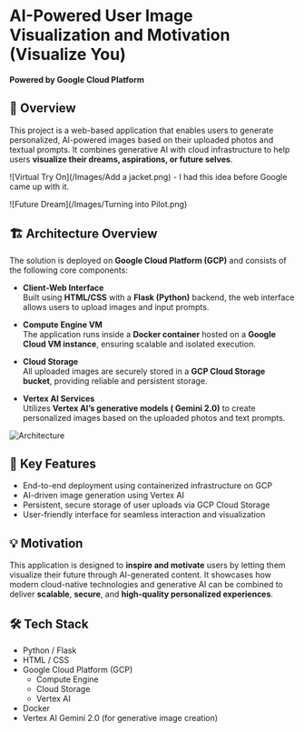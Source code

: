 # AI-Powered User Image Visualization and Motivation (Visualize You) 
**Powered by Google Cloud Platform**

## 🚀 Overview  
This project is a web-based application that enables users to generate personalized, AI-powered images based on their uploaded photos and textual prompts. It combines generative AI with cloud infrastructure to help users **visualize their dreams, aspirations, or future selves**.

![Virtual Try On](/Images/Add a jacket.png) - I had this idea before Google came up with it.

![Future Dream](/Images/Turning into Pilot.png)


## 🏗️ Architecture Overview  
The solution is deployed on **Google Cloud Platform (GCP)** and consists of the following core components:

- **Client-Web Interface**  
  Built using **HTML/CSS** with a **Flask (Python)** backend, the web interface allows users to upload images and input prompts.

- **Compute Engine VM**  
  The application runs inside a **Docker container** hosted on a **Google Cloud VM instance**, ensuring scalable and isolated execution.

- **Cloud Storage**  
  All uploaded images are securely stored in a **GCP Cloud Storage bucket**, providing reliable and persistent storage.

- **Vertex AI Services**  
  Utilizes **Vertex AI’s generative models ( Gemini 2.0)** to create personalized images based on the uploaded photos and text prompts.

![Architecture](/Picture1.jpg)

## 🌟 Key Features  
- End-to-end deployment using containerized infrastructure on GCP  
- AI-driven image generation using Vertex AI  
- Persistent, secure storage of user uploads via GCP Cloud Storage  
- User-friendly interface for seamless interaction and visualization

## 💡 Motivation  
This application is designed to **inspire and motivate** users by letting them visualize their future through AI-generated content. It showcases how modern cloud-native technologies and generative AI can be combined to deliver **scalable**, **secure**, and **high-quality personalized experiences**.

## 🛠️ Tech Stack  
- Python / Flask  
- HTML / CSS  
- Google Cloud Platform (GCP)  
  - Compute Engine  
  - Cloud Storage
  - Vertex AI
- Docker  
- Vertex AI Gemini 2.0 (for generative image creation)
